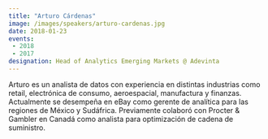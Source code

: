 ```yaml
---
title: "Arturo Cárdenas"
image: /images/speakers/arturo-cardenas.jpg
date: 2018-01-23
events:
 - 2018
 - 2017
designation: Head of Analytics Emerging Markets @ Adevinta 
---
```


Arturo es un analista de datos con experiencia en distintas industrias como retail, electrónica de consumo, aeroespacial, manufactura y finanzas. Actualmente se desempeña en eBay como gerente de analítica para las regiones de México y Sudáfrica. Previamente colaboró con Procter &amp; Gambler en Canadá como analista para optimización de cadena de suministro.